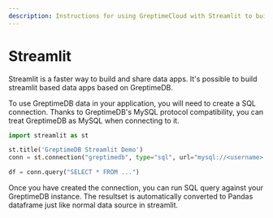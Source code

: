 ```yaml
---
description: Instructions for using GreptimeCloud with Streamlit to build data apps, including creating a SQL connection and running SQL queries.
---
```


# Streamlit

Streamlit is a faster way to build and share data apps. It's possible to build
streamlit based data apps based on GreptimeDB.

To use GreptimeDB data in your application, you will need to create a SQL
connection. Thanks to GreptimeDB's MySQL protocol compatibility, you can treat
GreptimeDB as MySQL when connecting to it.

```python
import streamlit as st

st.title('GreptimeDB Streamlit Demo')
conn = st.connection("greptimedb", type="sql", url="mysql://<username>:<password>@<host>:4002/<dbname>")

df = conn.query("SELECT * FROM ...")
```

Once you have created the connection, you can run SQL query against your
GreptimeDB instance. The resultset is automatically converted to Pandas
dataframe just like normal data source in streamlit.
